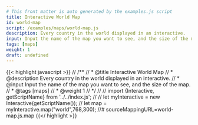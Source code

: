 ```yaml
---
# This front matter is auto generated by the examples.js script
title: Interactive World Map
id: world-map
script: /examples/maps/world-map.js
description: Every country in the world displayed in an interactive.
input: Input the name of the map you want to see, and the size of the map.
tags: [maps]
weight: 1
draft: undefined
---
```


{{< highlight javascript >}}
// /**
// * @title Interactive World Map
// * @description Every country in the world displayed in an interactive.
// * @input Input the name of the map you want to see, and the size of the map.
// * @tags [maps]
// * @weight 1
// */
//
// import {Interactive, getScriptName} from '../../index.js';
//
// let myInteractive = new Interactive(getScriptName());
// let map = myInteractive.map("world",768,300);
//# sourceMappingURL=world-map.js.map
{{</ highlight >}}

